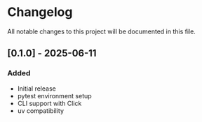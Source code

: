 # Changelog

All notable changes to this project will be documented in this file.

## [0.1.0] - 2025-06-11

### Added
- Initial release
- pytest environment setup
- CLI support with Click
- uv compatibility
